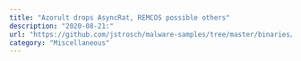 ```yaml
---
title: "Azorult drops AsyncRat, REMCOS possible others"
description: "2020-08-21:"
url: "https://github.com/jstrosch/malware-samples/tree/master/binaries/azorult/2020/August"
category: "Miscellaneous"
---
```

